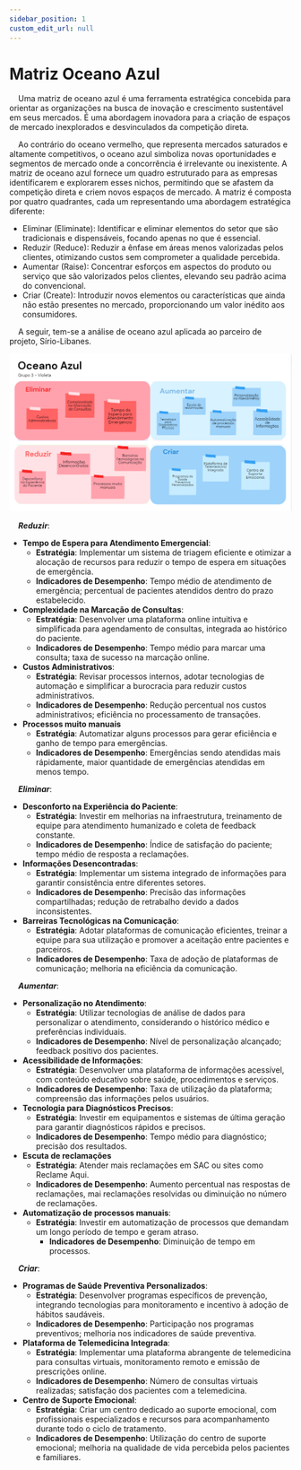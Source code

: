 ```yaml
---
sidebar_position: 1
custom_edit_url: null
---
```


# Matriz Oceano Azul

&nbsp;&nbsp;&nbsp;&nbsp;Uma matriz de oceano azul é uma ferramenta estratégica concebida para orientar as organizações na busca de inovação e crescimento sustentável em seus mercados. É uma abordagem inovadora para a criação de espaços de mercado inexplorados e desvinculados da competição direta.

&nbsp;&nbsp;&nbsp;&nbsp;Ao contrário do oceano vermelho, que representa mercados saturados e altamente competitivos, o oceano azul simboliza novas oportunidades e segmentos de mercado onde a concorrência é irrelevante ou inexistente. A matriz de oceano azul fornece um quadro estruturado para as empresas identificarem e explorarem esses nichos, permitindo que se afastem da competição direta e criem novos espaços de mercado.
A matriz é composta por quatro quadrantes, cada um representando uma abordagem estratégica diferente:

- Eliminar (Eliminate): Identificar e eliminar elementos do setor que são tradicionais e dispensáveis, focando apenas no que é essencial.
- Reduzir (Reduce): Reduzir a ênfase em áreas menos valorizadas pelos clientes, otimizando custos sem comprometer a qualidade percebida.
- Aumentar (Raise): Concentrar esforços em aspectos do produto ou serviço que são valorizados pelos clientes, elevando seu padrão acima do convencional.
- Criar (Create): Introduzir novos elementos ou características que ainda não estão presentes no mercado, proporcionando um valor inédito aos consumidores.
  
&nbsp;&nbsp;&nbsp;&nbsp;A seguir, tem-se a análise de oceano azul aplicada ao parceiro de projeto, Sírio-Libanes.

![oceano azul](../../../static/img/business/oceano-azul.png)

&nbsp;&nbsp;&nbsp;&nbsp;***Reduzir***:
- **Tempo de Espera para Atendimento Emergencial**:
    - **Estratégia**: Implementar um sistema de triagem eficiente e otimizar a alocação de recursos para reduzir o tempo de espera em situações de emergência.
    - **Indicadores de Desempenho**: Tempo médio de atendimento de emergência; percentual de pacientes atendidos dentro do prazo estabelecido.
- **Complexidade na Marcação de Consultas**:
    - **Estratégia**: Desenvolver uma plataforma online intuitiva e simplificada para agendamento de consultas, integrada ao histórico do paciente.
    - **Indicadores de Desempenho**: Tempo médio para marcar uma consulta; taxa de sucesso na marcação online.
- **Custos Administrativos**:
    - **Estratégia**: Revisar processos internos, adotar tecnologias de automação e simplificar a burocracia para reduzir custos administrativos.
    - **Indicadores de Desempenho**: Redução percentual nos custos administrativos; eficiência no processamento de transações.
- **Processos muito manuais**
  - **Estratégia**: Automatizar alguns processos para gerar eficiência e ganho de tempo para emergências.
  - **Indicadores de Desempenho**: Emergências sendo atendidas mais rápidamente, maior quantidade de emergências atendidas em menos tempo.
  
&nbsp;&nbsp;&nbsp;&nbsp;***Eliminar***:
- **Desconforto na Experiência do Paciente**:
    - **Estratégia**: Investir em melhorias na infraestrutura, treinamento de equipe para atendimento humanizado e coleta de feedback constante.
    - **Indicadores de Desempenho**: Índice de satisfação do paciente; tempo médio de resposta a reclamações.
- **Informações Desencontradas**:
    - **Estratégia**: Implementar um sistema integrado de informações para garantir consistência entre diferentes setores.
    - **Indicadores de Desempenho**: Precisão das informações compartilhadas; redução de retrabalho devido a dados inconsistentes.
- **Barreiras Tecnológicas na Comunicação**:
    - **Estratégia**: Adotar plataformas de comunicação eficientes, treinar a equipe para sua utilização e promover a aceitação entre pacientes e parceiros.
    - **Indicadores de Desempenho**: Taxa de adoção de plataformas de comunicação; melhoria na eficiência da comunicação.

&nbsp;&nbsp;&nbsp;&nbsp;***Aumentar***:
- **Personalização no Atendimento**:
    - **Estratégia**: Utilizar tecnologias de análise de dados para personalizar o atendimento, considerando o histórico médico e preferências individuais.
    - **Indicadores de Desempenho**: Nível de personalização alcançado; feedback positivo dos pacientes.
- **Acessibilidade de Informações**:
    - **Estratégia**: Desenvolver uma plataforma de informações acessível, com conteúdo educativo sobre saúde, procedimentos e serviços.
    - **Indicadores de Desempenho**: Taxa de utilização da plataforma; compreensão das informações pelos usuários.
- **Tecnologia para Diagnósticos Precisos**:
    - **Estratégia**: Investir em equipamentos e sistemas de última geração para garantir diagnósticos rápidos e precisos.
    - **Indicadores de Desempenho**: Tempo médio para diagnóstico; precisão dos resultados.
- **Escuta de reclamações**
    - **Estratégia**: Atender mais reclamações em SAC ou sites como Reclame Aqui.
    - **Indicadores de Desempenho**: Aumento percentual nas respostas de reclamações, mai reclamações resolvidas ou diminuição no número de reclamações.
- **Automatização de processos manuais**:
    - **Estratégia**: Investir em automatização de processos que demandam um longo período de tempo e geram atraso.
      - **Indicadores de Desempenho**: Diminuição de tempo em processos.

&nbsp;&nbsp;&nbsp;&nbsp;***Criar***:
- **Programas de Saúde Preventiva Personalizados**:
    - **Estratégia**: Desenvolver programas específicos de prevenção, integrando tecnologias para monitoramento e incentivo à adoção de hábitos saudáveis.
    - **Indicadores de Desempenho**: Participação nos programas preventivos; melhoria nos indicadores de saúde preventiva.
- **Plataforma de Telemedicina Integrada**:
    - **Estratégia**: Implementar uma plataforma abrangente de telemedicina para consultas virtuais, monitoramento remoto e emissão de prescrições online.
    - **Indicadores de Desempenho**: Número de consultas virtuais realizadas; satisfação dos pacientes com a telemedicina.
- **Centro de Suporte Emocional**:
    - **Estratégia**: Criar um centro dedicado ao suporte emocional, com profissionais especializados e recursos para acompanhamento durante todo o ciclo de tratamento.
    - **Indicadores de Desempenho**: Utilização do centro de suporte emocional; melhoria na qualidade de vida percebida pelos pacientes e familiares.